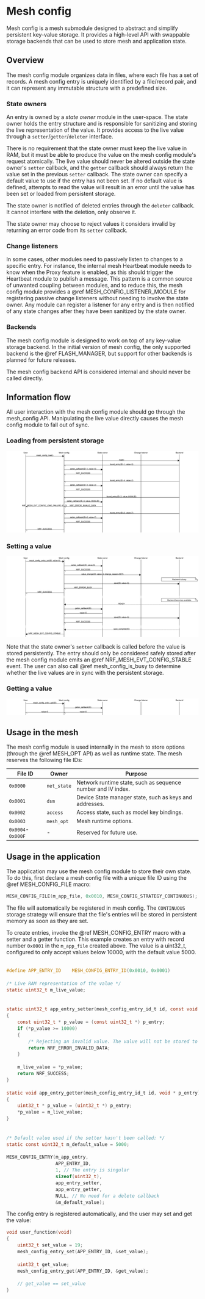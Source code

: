 # Mesh config

Mesh config is a mesh submodule designed to abstract and simplify persistent key-value storage.
It provides a high-level API with swappable storage backends that can be used to store mesh and
application state.

## Overview

The mesh config module organizes data in files, where each file has a set of records. A mesh
config entry is uniquely identified by a file/record pair, and it can represent any
immutable structure with a predefined size.

### State owners

An entry is owned by a *state owner* module in the user-space. The state owner holds the entry
structure and is responsible for sanitizing and storing the live representation of the value. It
provides access to the live value through a `setter`/`getter`/`deleter` interface.

There is no requirement that the state owner must keep the live value in RAM, but it must be able to produce the
value on the mesh config module's request atomically. The live value should never be altered outside
the state owner's `setter` callback, and the `getter` callback should always return the value set
in the previous `setter` callback. The state owner can specify a default value to use if the entry
has not been set. If no default value is defined, attempts to read the value will result in an error
until the value has been set or loaded from persistent storage.

The state owner is notified of deleted entries through the `deleter` callback. It cannot interfere
with the deletion, only observe it.

The state owner may choose to reject values it considers invalid by returning an error code from its
`setter` callback.

### Change listeners

In some cases, other modules need to passively listen to changes to a specific entry.
For instance, the internal mesh Heartbeat module needs to know when the Proxy feature is enabled, as
this should trigger the Heartbeat module to publish a message. This pattern is a common source of
unwanted coupling between modules, and to reduce this, the mesh config module provides a
@ref MESH_CONFIG_LISTENER_MODULE for registering passive change listeners without needing to involve
the state owner. Any module can register a listener for any entry and is then notified of any
state changes after they have been sanitized by the state owner.

### Backends

The mesh config module is designed to work on top of any key-value storage backend. In the initial
version of mesh config, the only supported backend is the @ref FLASH_MANAGER, but support for other
backends is planned for future releases.

The mesh config backend API is considered internal and should never be called directly.

## Information flow

All user interaction with the mesh config module should go through the mesh_config API. Manipulating
the live value directly causes the mesh config module to fall out of sync.

### Loading from persistent storage

![Loading](img/mesh_config_load.svg)

### Setting a value

![Storing](img/mesh_config_save.svg)

Note that the state owner's `setter` callback is called before the value is stored persistently.
The entry should only be considered safely stored after the mesh config module emits an
@ref NRF_MESH_EVT_CONFIG_STABLE event. The user can also call @ref mesh_config_is_busy to determine
whether the live values are in sync with the persistent storage.

### Getting a value

![Reading](img/mesh_config_get.svg)

## Usage in the mesh

The mesh config module is used internally in the mesh to store options (through the @ref MESH_OPT
API) as well as runtime state. The mesh reserves the following file IDs:

| File ID            | Owner       | Purpose
|--------------------|-------------|---------
| `0x0000`           | `net_state` | Network runtime state, such as sequence number and IV index.
| `0x0001`           | `dsm`       | Device State manager state, such as keys and addresses.
| `0x0002`           | `access`    | Access state, such as model key bindings.
| `0x0003`           | `mesh_opt`  | Mesh runtime options.
| `0x0004`- `0x000F` | -           | Reserved for future use.


## Usage in the application

The application may use the mesh config module to store their own state. To do this, first declare
a mesh config file with a unique file ID using the @ref MESH_CONFIG_FILE macro:

```C
MESH_CONFIG_FILE(m_app_file, 0x0010, MESH_CONFIG_STRATEGY_CONTINUOUS);
```

The file will automatically be registered in mesh config. The `CONTINUOUS` storage
strategy will ensure that the file's entries will be stored in persistent memory as soon as
they are set.

To create entries, invoke the @ref MESH_CONFIG_ENTRY macro with a setter and a getter function.
This example creates an entry with record number `0x0001` in the `m_app_file` created above.
The value is a uint32_t, configured to only accept values below 10000, with the default value 5000.

```C

#define APP_ENTRY_ID    MESH_CONFIG_ENTRY_ID(0x0010, 0x0001)

/* Live RAM representation of the value */
static uint32_t m_live_value;


static uint32_t app_entry_setter(mesh_config_entry_id_t id, const void * p_entry)
{
    const uint32_t * p_value = (const uint32_t *) p_entry;
    if (*p_value >= 10000)
    {
        /* Rejecting an invalid value. The value will not be stored to persistent storage. */
        return NRF_ERROR_INVALID_DATA;
    }

    m_live_value = *p_value;
    return NRF_SUCCESS;
}

static void app_entry_getter(mesh_config_entry_id_t id, void * p_entry)
{
    uint32_t * p_value = (uint32_t *) p_entry;
    *p_value = m_live_value;
}


/* Default value used if the setter hasn't been called: */
static const uint32_t m_default_value = 5000;

MESH_CONFIG_ENTRY(m_app_entry,
                  APP_ENTRY_ID,
                  1, // The entry is singular
                  sizeof(uint32_t),
                  app_entry_setter,
                  app_entry_getter,
                  NULL, // No need for a delete callback
                  &m_default_value);
```

The config entry is registered automatically, and the user may set and get the value:

```C
void user_function(void)
{
    uint32_t set_value = 19;
    mesh_config_entry_set(APP_ENTRY_ID, &set_value);

    uint32_t get_value;
    mesh_config_entry_get(APP_ENTRY_ID, &get_value);

    // get_value == set_value
}
```
